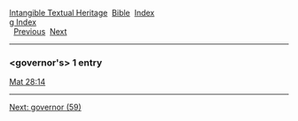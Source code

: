 [Intangible Textual Heritage](../../index)  [Bible](../index) 
[Index](index)   
[g Index](_g_)  
  [Previous](c04879)  [Next](c04881) 

------------------------------------------------------------------------

### &lt;governor's&gt; 1 entry

[Mat 28:14](../kjv/mat028.htm#014)  

------------------------------------------------------------------------

[Next: governor (59)](c04881)
